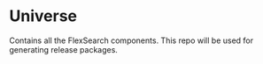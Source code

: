 # Universe
Contains all the FlexSearch components. This repo will be used for generating release packages.
